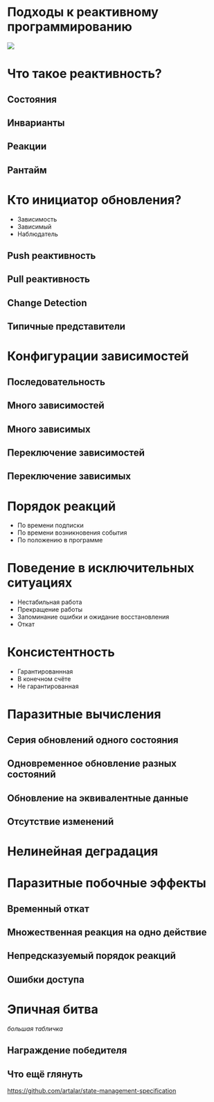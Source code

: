 # Подходы к реактивному программированию

![](https://nin-jin.github.io/slides/orp/ofr_p.png)

# Что такое реактивность?

## Состояния

## Инварианты

## Реакции

## Рантайм

# Кто инициатор обновления?

- Зависимость
- Зависимый
- Наблюдатель

## Push реактивность

## Pull реактивность

## Change Detection

## Типичные представители

# Конфигурации зависимостей

## Последовательность

## Много зависимостей

## Много зависимых

## Переключение зависимостей

## Переключение зависимых

# Порядок реакций

- По времени подписки
- По времени возникновения события
- По положению в программе

# Поведение в исключительных ситуациях

- Нестабильная работа
- Прекращение работы
- Запоминание ошибки и ожидание восстановления
- Откат

# Консистентность

- Гарантированнная
- В конечном счёте
- Не гарантированная

# Паразитные вычисления

## Серия обновлений одного состояния

## Одновременное обновление разных состояний

## Обновление на эквивалентные данные

## Отсутствие изменений

# Нелинейная деградация

# Паразитные побочные эффекты

## Временный откат

## Множественная реакция на одно действие

## Непредсказуемый порядок реакций

## Ошибки доступа

# Эпичная битва

*большая табличка*

## Награждение победителя

## Что ещё глянуть

https://github.com/artalar/state-management-specification
